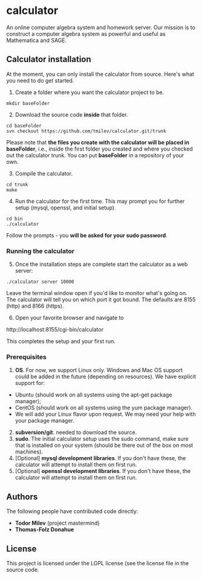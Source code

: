 # calculator

An online computer algebra system and homework server. 
Our mission is to construct a computer algebra system as powerful and useful as Mathematica and SAGE.

## Calculator installation 
At the moment, you can only install the calculator from source. Here's what you need to do get started.
1. Create a folder where you want the calculator project to be.
```
mkdir baseFolder
```
2. Download the source code **inside** that folder. 
```
cd baseFolder
svn checkout https://github.com/tmilev/calculator.git/trunk

```
Please note that **the files you create with the calculator will be placed in baseFolder**, i.e., inside the first folder you created and where you checked out the calculator trunk. You can put **baseFolder** in a repository of your own. 

3. Compile the calculator.
```
cd trunk
make
```
4. Run the calculator for the first time. This may prompt you for further setup (mysql, openssl, and initial setup).
```
cd bin
./calculator
```
Follow the prompts - you **will be asked for your sudo password**.
### Running the calculator
5. Once the installation steps are complete start the calculator as a web server:
```
./calculator server 10000
```
Leave the terminal window open if you'd like to monitor what's going on. The calculator will tell you on which port it got bound. The defaults are 8155 (http) and 8166 (https). 

6. Open your favorite browser and navigate to 

http://localhost:8155/cgi-bin/calculator

This completes the setup and your first run.

### Prerequisites
1. **OS**. For now, we support Linux only. Windows and Mac OS support could be added in the future (depending on resources). We have explicit support for:
- Ubuntu   (should work on all systems using the apt-get package manager);
- CentOS   (should work on all systems using the yum package manager).
- We will add your Linux flavor upon request. We may need your help with your package manager. 
2. **subversion/git**. needed to download the source. 
3. **sudo**. The initial calculator setup uses the sudo command, make sure that is installed on your system (should be there out of the box on most machines). 
4. [Optional] **mysql development libraries**. If you don't have these, the calculator will attempt to install them on first run.
5. [Optional] **openssl development libraries**. If you don't have these, the calculator will attempt to install them on first run.

## Authors
The following people have contributed code directly:
- **Todor Milev** (project mastermind)
- **Thomas-Folz Donahue**

## License
This project is licensed under the LGPL license (see the license file in the source code.
